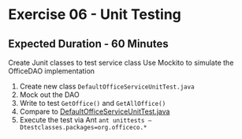 # Exercise 06 - Unit Testing
## Expected Duration - 60 Minutes

Create Junit classes to test service class
Use Mockito to simulate the OfficeDAO implementation

1. Create new class `DefaultOfficeServiceUnitTest.java`
2. Mock out the DAO 
3. Write to test `GetOffice()` and `GetAllOffice()`
4. Compare to [DefaultOfficeServiceUnitTest.java](DefaultOfficeServiceUnitTest.java)
5. Execute the test via Ant `ant unittests –Dtestclasses.packages=org.officeco.*`
